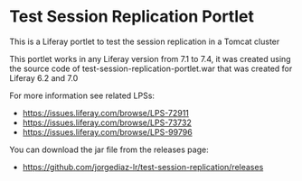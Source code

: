 # Test Session Replication Portlet
This is a Liferay portlet to test the session replication in a Tomcat cluster

This portlet works in any Liferay version from 7.1 to 7.4, it was created using the source code of test-session-replication-portlet.war that was created for Liferay 6.2 and 7.0

For more information see related LPSs:
  - https://issues.liferay.com/browse/LPS-72911
  - https://issues.liferay.com/browse/LPS-73732
  - https://issues.liferay.com/browse/LPS-99796

You can download the jar file from the releases page:
  - https://github.com/jorgediaz-lr/test-session-replication/releases
